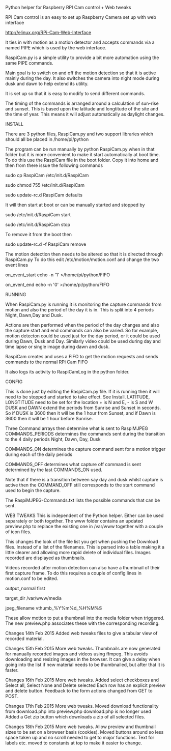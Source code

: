 Python helper for Raspberry RPI Cam control + Web tweaks

RPI Cam control is an easy to set up Raspberry Camera set up with web interface

http://elinux.org/RPi-Cam-Web-Interface

It ties in with motion as a motion detector and accepts commands via a named PIPE which
is used by the web interface.

RaspiCam.py is a simple utility to provide a bit more automation using the same PIPE commands.

Main goal is to switch on and off the motion detection so that it is active mainly during the day.
It also switches the camera into night mode during dusk and dawn to help extend its utility.

It is set up so that it is easy to modify to send different commands.

The timing of the commands is arranged around a calculation of sun-rise and sunset.
This is based upon the latitude and longtitude of the site and the time of year.
This means it will adjust automatically as daylight changes.

INSTALL

There are 3 python files, RaspiCam.py and two support libraries which should all be placed in
/home/pi/python

The program can be run manually by python RaspiCam.py when in that folder but it is more convenient
to make it start automatically at boot time. To do this use the RaspiCam file in the boot folder.
Copy it into home and then from there issue the following commands

sudo cp RaspiCam /etc/init.d/RaspiCam

sudo chmod 755 /etc/init.d/RaspiCam

sudo update-rc.d RaspiCam defaults

It will then start at boot or can be manually started and stopped by

sudo /etc/init.d/RaspiCam start

sudo /etc/init.d/RaspiCam stop

To remove it from the boot then

sudo update-rc.d -f RaspiCam remove

The motion detection then needs to be altered so that it is directed through RaspiCam.py
To do this edit /etc/motion/motion.conf and change the two event lines

on_event_start echo -n '1' >/home/pi/python/FIFO

on_event_end echo -n '0' >/home/pi/python/FIFO

RUNNING

When RaspiCam.py is running it is monitoring the capture commands from motion and also the
period of the day it is in. This is split into 4 periods Night, Dawn,Day and Dusk.

Actions are then performed when the period of the day changes and also the capture start and end
commands can also be varied. So for example, motion detecton could be used just for the day period,
or it could be used during Dawn, Dusk and Day. Similarly video could be used during day and
time lapse or single image during dawn and dusk.

RaspiCam creates and uses a FIFO to get the motion requests and sends commands to the normal RPi Cam
FIFO

It also logs its activity to RaspiCamLog in the python folder.

CONFIG

This is done just by editing the RaspiCam.py file. If it is running then it will need to be stopped
and started to take effect. See Install.
LATITUDE, LONGTITUDE need to be set for the location + is N and E, - is S and W
DUSK and DAWN extend the periods from Sunrise and Sunset in seconds. So if DUSK is 3600 then it will be the 1 hour
from Sunset, and if Dawn is 3600 then it will be 1 hour before Sunrise.

Three Command arrays then determine what is sent to RaspiMJPEG
COMMANDS_PERIODS determines the commands sent during the transition to the 4 daily periods
Night, Dawn, Day, Dusk

COMMANDS_ON determines the capture command sent for a motion trigger during each of the daily periods

COMMANDS_OFF determines what capture off command is sent determined by the last COMMANDS_ON used.

Note that if there is a transition between say day and dusk whilst capture is active then the COMMAND_OFF
still corresponds to the start command used to begin the capture.

The RaspiMJPEG-Commands.txt lists the possible commands that can be sent.

WEB TWEAKS
This is independent of the Python helper. Either can be used separately or both together.
The www folder contains an updated preview.php to replace the existing one in /var/www
together with a couple of icon files.

This changes the look of the file list you get when
pushing the Download files. Instead of a list of the filenames. This is parsed into a table
making it a little clearer and allowing more rapid delete of individual files.
Images recorded are displayed as thumbnails.

Videos recorded after motion detection can also have a thumbnail of their first capture frame.
To do this requires a couple of config lines in motion.conf to be edited.

output_normal first

target_dir /var/www/media

jpeg_filename vthumb_%Y%m%d_%H%M%S

These allow motion to put a thumbnail into the media folder when triggered.
The new preview.php associates these with the corresponding recording.


Changes 14th Feb 2015
Added web tweaks files to give a tabular view of recorded material.

Changes 15th Feb 2015
More web tweaks. Thumbnails are now generated for manually recorded images
and videos using ffmpeg. This avoids downloading and resizing images in the
browser. It can give a delay when going into the list if new material needs
to be thumbnailed, but after that it is faster.

Changes 16th Feb 2015
More web tweaks. Added select checkboxes and Select all, Select None and Delete selected
Each row has an explicit preview and delete button. Feedback to the form actions changed
from GET to POST.

Changes 17th Feb 2015
More web tweaks. Moved download functionality from download.php into preview.php
download.php is no longer used
Added a Get zip button which downloads a zip of all selected files.

Changes 18th Feb 2015
More web tweaks. Allow preview and thumbnail sizes to be set on a browser
basis (cookies). Moved buttons around so less space taken up and no scroll
needed to get to major functions. Text for labels etc. moved to constants
at top to make it easier to change.

